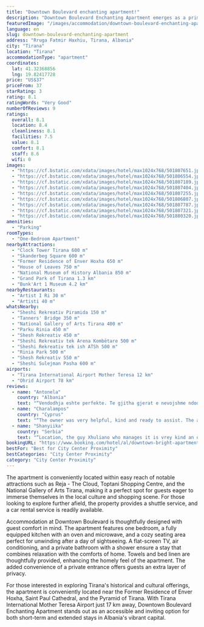 ```yaml
---
title: "Downtown Boulevard enchanting apartment!"
description: "Downtown Boulevard Enchanting Apartment emerges as a prime choice for travelers seeking a blend of comfort and convenience in the heart of Tirana."
featuredImage: "/images/accommodation/downtown-boulevard-enchanting-apartment-501807651.jpg"
language: en
slug: downtown-boulevard-enchanting-apartment
address: "Rruga Fatmir Haxhiu, Tirana, Albania"
city: "Tirana"
location: "Tirana"
accommodationType: "apartment"
coordinates:
  lat: 41.32368856
  lng: 19.82417728
price: "US$37"
priceFrom: 37
starRating: 3
rating: 8.1
ratingWords: "Very Good"
numberOfReviews: 9
ratings:
  overall: 8.1
  location: 8.4
  cleanliness: 8.1
  facilities: 7.5
  value: 8.1
  comfort: 8.1
  staff: 8.6
  wifi: 0
images:
  - "https://cf.bstatic.com/xdata/images/hotel/max1024x768/501807651.jpg?k=53285a637aa56b35f33f11441aeddd2eb631aea55a40f5adc2e800865c14cea6&o=&hp=1"
  - "https://cf.bstatic.com/xdata/images/hotel/max1024x768/501806554.jpg?k=cbaa1d82488d9b91ddcdef374a0df95190c5625f7a335e3b161722b43044e65a&o=&hp=1"
  - "https://cf.bstatic.com/xdata/images/hotel/max1024x768/501807189.jpg?k=846ce72f47e54d0742ca979d0cc8ad1b00687c734a3b3c8fe23f75ba9f1c8036&o=&hp=1"
  - "https://cf.bstatic.com/xdata/images/hotel/max1024x768/501807404.jpg?k=7308bef647f831b4a7d53cdf2c1f35eed5f097ea5de7ca6d7d53021907ccd5e4&o=&hp=1"
  - "https://cf.bstatic.com/xdata/images/hotel/max1024x768/501807255.jpg?k=4a88f477ab626602c3c4c00198f05611e8c5e42f23f9ce3ecefc0e7bd57e2e90&o=&hp=1"
  - "https://cf.bstatic.com/xdata/images/hotel/max1024x768/501806807.jpg?k=049be639cee2096021fa4f67860d951853ae9d81b623a857a7e92f0a872a4ce6&o=&hp=1"
  - "https://cf.bstatic.com/xdata/images/hotel/max1024x768/501807787.jpg?k=790a73efc5713bb9bae60e5d732588a606508725c8b65249cc3d8bc35425d2ef&o=&hp=1"
  - "https://cf.bstatic.com/xdata/images/hotel/max1024x768/501807321.jpg?k=608a0c5d294c62da8098dbab3e6468c65567f23691adcb81766d3493a7334031&o=&hp=1"
  - "https://cf.bstatic.com/xdata/images/hotel/max1024x768/501880320.jpg?k=da3f9059936796a8bde1e6bf2c2e1ce27032fa21b17ff2e35396891949544ce2&o=&hp=1"
amenities:
  - "Parking"
roomTypes:
  - "One-Bedroom Apartment"
nearbyAttractions:
  - "Clock Tower Tirana 600 m"
  - "Skanderbeg Square 600 m"
  - "Former Residence of Enver Hoxha 650 m"
  - "House of Leaves 750 m"
  - "National Museum of History Albania 850 m"
  - "Grand Park of Tirana 1.3 km"
  - "Bunk'Art 1 Museum 4.2 km"
nearbyRestaurants:
  - "Artist I Ri 30 m"
  - "Artisti 40 m"
whatsNearby:
  - "Sheshi Rekreativ Piramida 150 m"
  - "Tanners' Bridge 350 m"
  - "National Gallery of Arts Tirana 400 m"
  - "Parku Rinia 450 m"
  - "Shesh Rekreativ 450 m"
  - "Sheshi Rekreativ tek Arena Kombëtare 500 m"
  - "Sheshi Rekreativ tek ish ATSh 500 m"
  - "Rinia Park 500 m"
  - "Shesh Rekreativ 550 m"
  - "Sheshi Sulejman Pasha 600 m"
airports:
  - "Tirana International Airport Mother Teresa 12 km"
  - "Ohrid Airport 78 km"
reviews:
  - name: "Antonela"
    country: "Albania"
    text: "“Vendodhja eshte perfekte. Te gjitha gjerat e nevojshme ndodhen shume prane, qendra, kafet me te lezetcme. Po ashtu apartamenti ishte shume i paster.”"
  - name: "Charalampos"
    country: "Cyprus"
    text: "“The owner was very helpful, kind and ready to assist. The apartment was central, clean, quiet, with all needed facilities, bakery and mini market nearby.”"
  - name: "Shanyiika"
    country: "Serbia"
    text: "“Location, the guy Xhuliano who manages it is vrey kind an operative.”"
bookingURL: "https://www.booking.com/hotel/al/downtown-bright-apartment-2.en-gb.html?aid=8035640"
bestFor: "Best for City Center Proximity"
bestCategories: "City Center Proximity"
category: "City Center Proximity"
---
```


The apartment is conveniently located within easy reach of notable attractions such as Reja - The Cloud, Toptani Shopping Centre, and the National Gallery of Arts Tirana, making it a perfect spot for guests eager to immerse themselves in the local culture and shopping scene. For those looking to explore further afield, the property provides a shuttle service, and a car rental service is readily available.

Accommodation at Downtown Boulevard is thoughtfully designed with guest comfort in mind. The apartment features one bedroom, a fully equipped kitchen with an oven and microwave, and a cozy seating area perfect for unwinding after a day of sightseeing. A flat-screen TV, air conditioning, and a private bathroom with a shower ensure a stay that combines relaxation with the comforts of home. Towels and bed linen are thoughtfully provided, enhancing the homely feel of the apartment. The added convenience of a private entrance offers guests an extra layer of privacy.

For those interested in exploring Tirana's historical and cultural offerings, the apartment is conveniently located near the Former Residence of Enver Hoxha, Saint Paul Cathedral, and the Pyramid of Tirana. With Tirana International Mother Teresa Airport just 17 km away, Downtown Boulevard Enchanting Apartment stands out as an accessible and inviting option for both short-term and extended stays in Albania's vibrant capital.